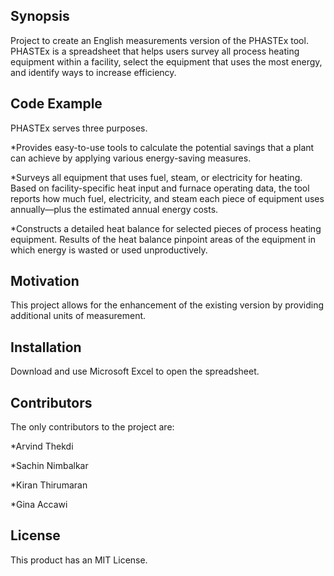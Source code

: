 ## Synopsis

Project to create an English measurements version of the PHASTEx tool. PHASTEx is a spreadsheet that helps users survey all process heating equipment within a facility, select the equipment that uses the most energy, and identify ways to increase efficiency.

## Code Example

PHASTEx serves three purposes.

*Provides easy-to-use tools to calculate the potential savings that a plant can achieve by applying various energy-saving measures.

*Surveys all equipment that uses fuel, steam, or electricity for heating. Based on facility-specific heat input and furnace operating data, the tool reports how much fuel, electricity, and steam each piece of equipment uses annually—plus the estimated annual energy costs.

*Constructs a detailed heat balance for selected pieces of process heating equipment. Results of the heat balance pinpoint areas of the equipment in which energy is wasted or used unproductively.

## Motivation

This project allows for the enhancement of the existing version by providing additional units of measurement.

## Installation

Download and use Microsoft Excel to open the spreadsheet.

## Contributors

The only contributors to the project are:

*Arvind Thekdi

*Sachin Nimbalkar

*Kiran Thirumaran

*Gina Accawi

## License

This product has an MIT License.
